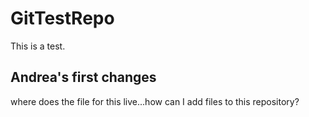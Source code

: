 # GitTestRepo

This is a test.

## Andrea's first changes

where does the file for this live...how can I add files to this repository?
